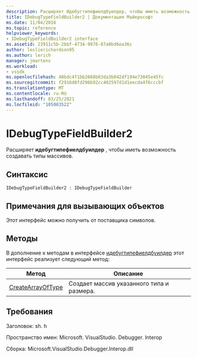 ```yaml
---
description: Расширяет Идебугтипефиелдбуилдер, чтобы иметь возможность создавать типы массивов.
title: IDebugTypeFieldBuilder2 | Документация Майкрософт
ms.date: 11/04/2016
ms.topic: reference
helpviewer_keywords:
- IDebugTypeFieldBuilder2 interface
ms.assetid: 23911c5b-2bbf-4734-9976-87a0bd6ea36c
author: leslierichardson95
ms.author: lerich
manager: jmartens
ms.workload:
- vssdk
ms.openlocfilehash: 48bdc4f1bb2668b83da3b042df194e73045e45fc
ms.sourcegitcommit: f2916d8fd296b92cc402597d1d1eecda4f6cccbf
ms.translationtype: MT
ms.contentlocale: ru-RU
ms.lasthandoff: 03/25/2021
ms.locfileid: "105083522"
---
```

# <a name="idebugtypefieldbuilder2"></a>IDebugTypeFieldBuilder2
Расширяет **идебугтипефиелдбуилдер** , чтобы иметь возможность создавать типы массивов.

## <a name="syntax"></a>Синтаксис

```
IDebugTypeFieldBuilder2 : IDebugTypeFieldBuilder
```

## <a name="notes-for-callers"></a>Примечания для вызывающих объектов
 Этот интерфейс можно получить от поставщика символов.

## <a name="methods"></a>Методы
 В дополнение к методам в интерфейсе [идебугтипефиелдбуилдер](../../../extensibility/debugger/reference/idebugtypefieldbuilder.md) этот интерфейс реализует следующий метод:

|Метод|Описание|
|------------|-----------------|
|[CreateArrayOfType](../../../extensibility/debugger/reference/idebugtypefieldbuilder2-createarrayoftype.md)|Создает массив указанного типа и размера.|

## <a name="requirements"></a>Требования
 Заголовок: sh. h

 Пространство имен: Microsoft. VisualStudio. Debugger. Interop

 Сборка: Microsoft.VisualStudio.Debugger.Interop.dll
